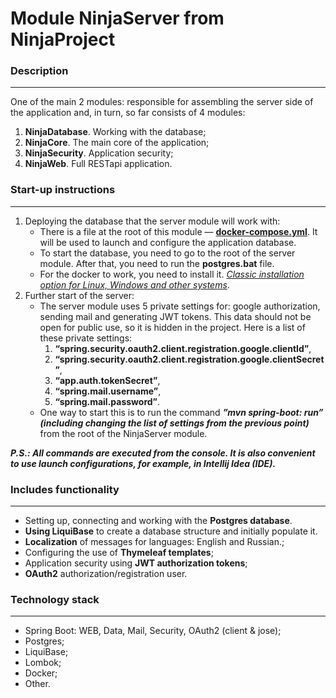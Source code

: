 Module NinjaServer from NinjaProject
=============================

### Description
___

One of the main 2 modules: responsible for assembling the server side of the application and, in turn, so far consists
of 4 modules:
1. **NinjaDatabase**. Working with the database;
2. **NinjaCore**. The main core of the application;
3. **NinjaSecurity**. Application security;
4. **NinjaWeb**. Full RESTapi application.

### Start-up instructions
___

1. Deploying the database that the server module will work with:
    - There is a file at the root of this module
      — **[docker-compose.yml](https://github.com/Bangerok/NinjaProject/blob/master/docker/postgresql/postgres-compose.yml)**.
      It will be used to launch and configure the application database.
    - To start the database, you need to go to the root of the server module. After that, you need to run the 
      **postgres.bat** file.
    - For the docker to work, you need to install it.
      _[Classic installation option for Linux, Windows and other systems](https://docs.docker.com/engine/install/)_.
2. Further start of the server:
    - The server module uses 5 private settings for: google authorization, sending mail and generating JWT tokens. This
      data should not be open for public use, so it is hidden in the project. Here is a list of these private settings:
        1. **“spring.security.oauth2.client.registration.google.clientId”**,
        2. **“spring.security.oauth2.client.registration.google.clientSecret”**,
        3. **“app.auth.tokenSecret”**,
        4. **“spring.mail.username”**,
        5. **“spring.mail.password”**.
    - One way to start this is to run the command _**”mvn spring-boot: run” (including changing the list of settings
      from the previous point)**_ from the root of the NinjaServer module.

_**P.S.: All commands are executed from the console. It is also convenient to use launch configurations, for example, in
Intellij Idea (IDE).**_

### Includes functionality
___

- Setting up, connecting and working with the **Postgres database**.
- **Using LiquiBase** to create a database structure and initially populate it.
- **Localization** of messages for languages: English and Russian.;
- Configuring the use of **Thymeleaf templates**;
- Application security using **JWT authorization tokens**;
- **OAuth2** authorization/registration user.

### Technology stack
___

- Spring Boot: WEB, Data, Mail, Security, OAuth2 (client & jose);
- Postgres;
- LiquiBase;
- Lombok;
- Docker;
- Other.